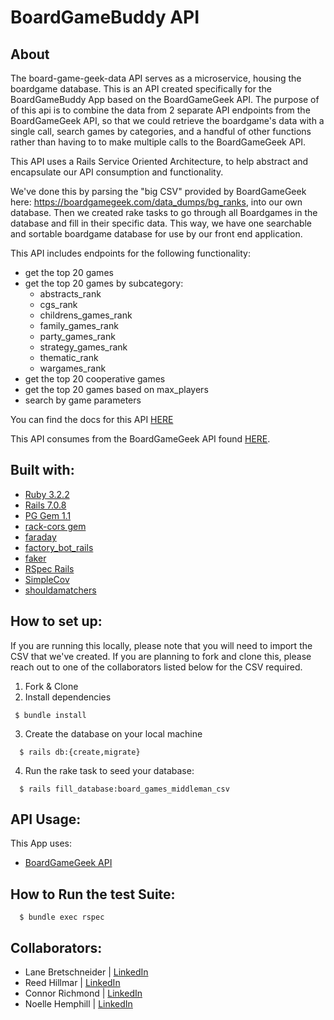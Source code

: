 # BoardGameBuddy API

## About
The board-game-geek-data API serves as a microservice, housing the boardgame database. This is an API created specifically for the BoardGameBuddy App based on the BoardGameGeek API. The purpose of of this api is to combine the data from 2 separate API endpoints from the BoardGameGeek API, so that we could retrieve the boardgame's data with a single call, search games by categories, and a handful of other functions rather than having to to make multiple calls to the BoardGameGeek API. 

This API uses a Rails Service Oriented Architecture, to help abstract and encapsulate our API consumption and functionality. 

We've done this by parsing the "big CSV" provided by BoardGameGeek here: https://boardgamegeek.com/data_dumps/bg_ranks, into our own database. Then we created rake tasks to go through all Boardgames in the database and fill in their specific data. This way, we have one searchable and sortable boardgame database for use by our front end application. 


This API includes endpoints for the following functionality: 
- get the top 20 games
- get the top 20 games by subcategory: 
  - abstracts_rank
  - cgs_rank
  - childrens_games_rank
  - family_games_rank
  - party_games_rank
  - strategy_games_rank
  - thematic_rank
  - wargames_rank
- get the top 20 cooperative games
- get the top 20 games based on max_players
- search by game parameters


You can find the docs for this API [HERE](https://github.com/Board-Game-Buddy/board-game-geek-data/blob/09a466120d1563f4a56417eb387a581d4a26f2dd/API_Docs.md)

This API consumes from the BoardGameGeek API found [HERE](https://boardgamegeek.com/wiki/page/BGG_XML_API2).

## Built with: 
- [Ruby 3.2.2](https://www.ruby-lang.org/en/downloads/)
- [Rails 7.0.8](https://guides.rubyonrails.org/getting_started.html)
- [PG Gem 1.1](https://www.postgresql.org/download/)
- [rack-cors gem](https://github.com/cyu/rack-cors)
- [faraday](https://lostisland.github.io/faraday/#/getting-started/quick-start)
- [factory_bot_rails](https://github.com/thoughtbot/factory_bot_rails)
- [faker](https://github.com/faker-ruby/faker)
- [RSpec Rails](https://rspec.info/documentation/)
- [SimpleCov](https://github.com/simplecov-ruby/simplecov)
- [shouldamatchers](https://github.com/thoughtbot/shoulda-matchers)

## How to set up:
If you are running this locally, please note that you will need to import the CSV that we've created. If you are planning to fork and clone this, please reach out to one of the collaborators listed below for the CSV required. 
1. Fork & Clone
2. Install dependencies 

``` 
 $ bundle install
```

3. Create the database on your local machine
```
  $ rails db:{create,migrate}
```
4. Run the rake task to seed your database: 
```
  $ rails fill_database:board_games_middleman_csv
```
## API Usage:

This App uses: 
- [BoardGameGeek API](https://boardgamegeek.com/wiki/page/BGG_XML_API2)


## How to Run the test Suite: 
```
  $ bundle exec rspec 
```

## Collaborators: 
- Lane Bretschneider | [LinkedIn](https://www.linkedin.com/in/lanebretschneider/)
- Reed Hillmar | [LinkedIn](https://www.linkedin.com/in/reed-hillmar/)
- Connor Richmond | [LinkedIn](https://www.linkedin.com/in/corichmond/)
- Noelle Hemphill | [LinkedIn](https://www.linkedin.com/in/noelle-hemphill/)
